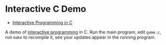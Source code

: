 # Interactive C Demo

* [Interactive Programming in C](http://nullprogram.com/blog/2014/12/23/)

A demo of [interactive programming][ip] in C. Run the main program,
edit `game.c`, run `make` to recompile it, see your updates appear in
the running program.


[ip]: (http://en.wikipedia.org/wiki/Interactive_programming)
